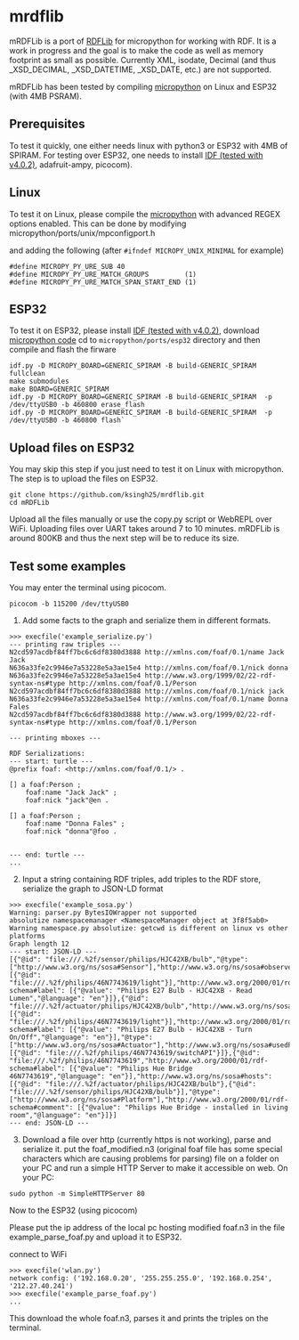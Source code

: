 # mrdflib
mRDFLib is a port of [RDFLib](https://github.com/RDFLib/rdflib) for micropython for working with RDF. 
It is a work in progress and the goal is to make the code as well as memory footprint as small as possible. 
Currently XML, isodate, Decimal (and thus _XSD_DECIMAL, _XSD_DATETIME, _XSD_DATE, etc.) are not supported. 

mRDFLib has been tested by compiling [micropython](https://github.com/micropython/micropython) on Linux and ESP32 (with 4MB PSRAM).

## Prerequisites
To test it quickly, one either needs linux with python3 or ESP32 with 4MB of SPIRAM. 
For testing over ESP32, one needs to install [IDF (tested with v4.0.2)](https://github.com/espressif/esp-idf), adafruit-ampy, picocom).

## Linux 
To test it on Linux, please compile the [micropython](https://github.com/micropython/micropython) with advanced REGEX options enabled. This can be done by modifying
micropython/ports/unix/mpconfigport.h

and adding the following (after `#ifndef MICROPY_UNIX_MINIMAL` for example)

```
#define MICROPY_PY_URE_SUB 40
#define MICROPY_PY_URE_MATCH_GROUPS         (1)
#define MICROPY_PY_URE_MATCH_SPAN_START_END (1)
```

## ESP32
To test it on ESP32, please install [IDF (tested with v4.0.2)](https://github.com/espressif/esp-idf), download [micropython code](https://github.com/micropython/micropython) 
cd to `micropython/ports/esp32` directory and then compile and flash the firware

```
idf.py -D MICROPY_BOARD=GENERIC_SPIRAM -B build-GENERIC_SPIRAM  fullclean
make submodules
make BOARD=GENERIC_SPIRAM
idf.py -D MICROPY_BOARD=GENERIC_SPIRAM -B build-GENERIC_SPIRAM  -p /dev/ttyUSB0 -b 460800 erase_flash
idf.py -D MICROPY_BOARD=GENERIC_SPIRAM -B build-GENERIC_SPIRAM  -p /dev/ttyUSB0 -b 460800 flash`
```

## Upload files on ESP32
You may skip this step if you just need to test it on Linux with micropython.
The step is to upload the files on ESP32. 
```
git clone https://github.com/ksingh25/mrdflib.git
cd mRDFLib
````
Upload all the files manually or use the copy.py script or WebREPL over WiFi. Uploading files over UART takes around 7 to 10 minutes. 
mRDFLib is around 800KB and thus the next step will be to reduce its size.

## Test some examples
You may enter the terminal using picocom.

`picocom -b 115200 /dev/ttyUSB0`

1. Add some facts to the graph and serialize them in different formats.
```
>>> execfile('example_serialize.py')
--- printing raw triples ---
N2cd597acdbf84ff7bc6c6df8380d3888 http://xmlns.com/foaf/0.1/name Jack Jack
N636a33fe2c9946e7a53228e5a3ae15e4 http://xmlns.com/foaf/0.1/nick donna
N636a33fe2c9946e7a53228e5a3ae15e4 http://www.w3.org/1999/02/22-rdf-syntax-ns#type http://xmlns.com/foaf/0.1/Person
N2cd597acdbf84ff7bc6c6df8380d3888 http://xmlns.com/foaf/0.1/nick jack
N636a33fe2c9946e7a53228e5a3ae15e4 http://xmlns.com/foaf/0.1/name Donna Fales
N2cd597acdbf84ff7bc6c6df8380d3888 http://www.w3.org/1999/02/22-rdf-syntax-ns#type http://xmlns.com/foaf/0.1/Person

--- printing mboxes ---

RDF Serializations:
--- start: turtle ---
@prefix foaf: <http://xmlns.com/foaf/0.1/> .

[] a foaf:Person ;
    foaf:name "Jack Jack" ;
    foaf:nick "jack"@en .

[] a foaf:Person ;
    foaf:name "Donna Fales" ;
    foaf:nick "donna"@foo .


--- end: turtle ---
...
```

2. Input a string containing RDF triples, add triples to the RDF store, serialize the graph to JSON-LD format 

```
>>> execfile('example_sosa.py')
Warning: parser.py BytesIOWrapper not supported
absolutize namespacemanager <NamespaceManager object at 3f8f5ab0>
Warning namespace.py absolutize: getcwd is different on linux vs other platforms
Graph length 12
--- start: JSON-LD ---
[{"@id": "file:///.%2f/sensor/philips/HJC42XB/bulb","@type": ["http://www.w3.org/ns/sosa#Sensor"],"http://www.w3.org/ns/sosa#observes": [{"@id": "file:///.%2f/philips/46N7743619/light"}],"http://www.w3.org/2000/01/rdf-schema#label": [{"@value": "Philips E27 Bulb - HJC42XB - Read Lumen","@language": "en"}]},{"@id": "file:///.%2f/actuator/philips/HJC42XB/bulb","http://www.w3.org/ns/sosa#actsOnProperty": [{"@id": "file:///.%2f/philips/46N7743619/light"}],"http://www.w3.org/2000/01/rdf-schema#label": [{"@value": "Philips E27 Bulb - HJC42XB - Turn On/Off","@language": "en"}],"@type": ["http://www.w3.org/ns/sosa#Actuator"],"http://www.w3.org/ns/sosa#usedProcedure": [{"@id": "file:///.%2f/philips/46N7743619/switchAPI"}]},{"@id": "file:///.%2f/philips/46N7743619","http://www.w3.org/2000/01/rdf-schema#label": [{"@value": "Philips Hue Bridge 46N7743619","@language": "en"}],"http://www.w3.org/ns/sosa#hosts": [{"@id": "file:///.%2f/actuator/philips/HJC42XB/bulb"},{"@id": "file:///.%2f/sensor/philips/HJC42XB/bulb"}],"@type": ["http://www.w3.org/ns/sosa#Platform"],"http://www.w3.org/2000/01/rdf-schema#comment": [{"@value": "Philips Hue Bridge - installed in living room","@language": "en"}]}]
--- end: JSON-LD ---
```


3. Download a file over http (currently https is not working), parse and serialize it.
put the foaf_modified.n3 (original foaf file has some special characters which are causing problems for parsing) file on a folder on your PC and run a simple HTTP Server to make it accessible on web.
On your PC:

`sudo python -m SimpleHTTPServer 80`

Now to the ESP32 (using picocom)

Please put the ip address of the local pc hosting modified foaf.n3 in the file example_parse_foaf.py and upload it to ESP32.

connect to WiFi
```
>>> execfile('wlan.py')
network config: ('192.168.0.20', '255.255.255.0', '192.168.0.254', '212.27.40.241')
>>> execfile('example_parse_foaf.py')
...
```
This download the whole foaf.n3, parses it and prints the triples on the terminal.

